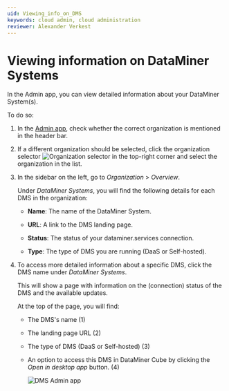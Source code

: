 ```yaml
---
uid: Viewing_info_on_DMS
keywords: cloud admin, cloud administration
reviewer: Alexander Verkest
---
```


# Viewing information on DataMiner Systems

In the Admin app, you can view detailed information about your DataMiner System(s).

To do so:

1. In the [Admin app](xref:Accessing_the_Admin_app), check whether the correct organization is mentioned in the header bar.

1. If a different organization should be selected, click the organization selector ![Organization selector](~/dataminer/images/Cloud_Admin_Selector_icon.png) in the top-right corner and select the organization in the list.

1. In the sidebar on the left, go to *Organization* > *Overview*.

   Under *DataMiner Systems*, you will find the following details for each DMS in the organization:

   - **Name**: The name of the DataMiner System.

   - **URL**: A link to the DMS landing page.

   - **Status**: The status of your dataminer.services connection.

   - **Type**: The type of DMS you are running (DaaS or Self-hosted)<!--RN 40123-->.

1. To access more detailed information about a specific DMS, click the DMS name under *DataMiner Systems*.

   This will show a page with information on the (connection) status of the DMS and the available updates.

   At the top of the page, you will find:

   - The DMS's name (1)

   - The landing page URL (2)

   - The type of DMS (DaaS or Self-hosted)<!--RN 40123--> (3)

   - An option to access this DMS in DataMiner Cube by clicking the *Open in desktop app* button. (4)

     ![DMS Admin app](~/dataminer/images/DMS_Admin_App.png)
